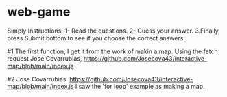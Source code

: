 # web-game





Simply Instructions:
1- Read the questions.
2- Guess your answer.
3.Finally, press Submit bottom to see if  you choose the correct answers.

#1
The first function, I get it from the work of makin a map. Using the fetch request
Jose Covarrubias, https://github.com/Josecova43/interactive-map/blob/main/index.js

#2
Jose Covarrubias. https://github.com/Josecova43/interactive-map/blob/main/index.js
I saw the 'for loop' example as making a map.
